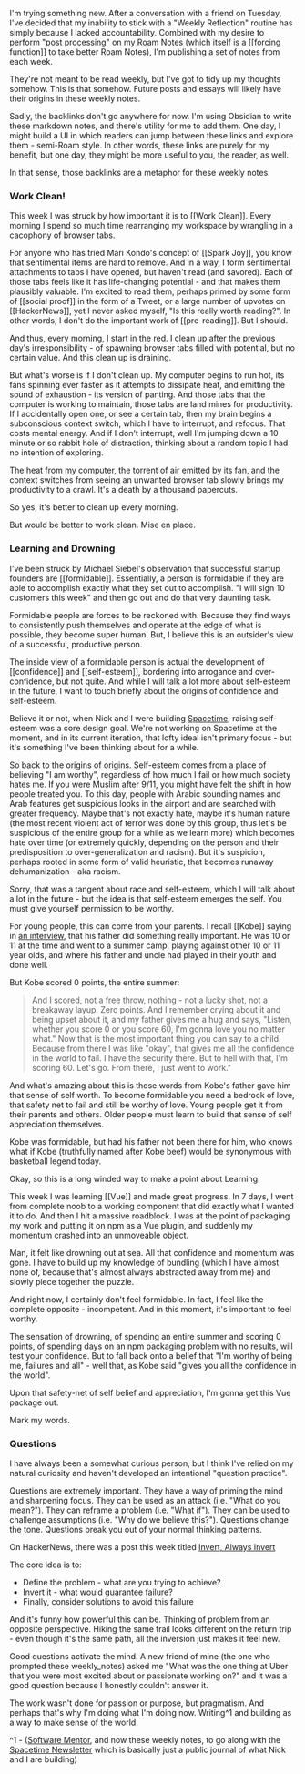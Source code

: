 I'm trying something new. After a conversation with a friend on Tuesday, I've decided that my inability to stick with a "Weekly Reflection" routine has simply because I lacked accountability. Combined with my desire to perform "post processing" on my Roam Notes (which itself is a [[forcing function]] to take better Roam Notes), I'm publishing a set of notes from each week. 

They're not meant to be read weekly, but I've got to tidy up my thoughts somehow. This is that somehow. Future posts and essays will likely have their origins in these weekly notes.

Sadly, the backlinks don't go anywhere for now. I'm using Obsidian to write these markdown notes, and there's utility for me to add them. One day, I might build a UI in which readers can jump between these links and explore them - semi-Roam style. In other words, these links are purely for my benefit, but one day, they might be more useful to you, the reader, as well.

In that sense, those backlinks are a metaphor for these weekly notes.

### Work Clean!

This week I was struck by how important it is to [[Work Clean]]. Every morning I spend so much time rearranging my workspace by wrangling in a cacophony of browser tabs. 

For anyone who has tried Mari Kondo's concept of [[Spark Joy]], you know that sentimental items are hard to remove. And in a way, I form sentimental attachments to tabs I have opened, but haven't read (and savored). Each of those tabs feels like it has life-changing potential - and that makes them plausibly valuable. I'm excited to read them, perhaps primed by some form of [[social proof]] in the form of a Tweet, or a large number of upvotes on [[HackerNews]], yet I never asked myself, "Is this really worth reading?". In other words, I don't do the important work of [[pre-reading]]. But I should.

And thus, every morning, I start in the red. I clean up after the previous day's irresponsibility - of spawning browser tabs filled with potential, but no certain value. And this clean up is draining.

But what's worse is if I don't clean up. My computer begins to run hot, its fans spinning ever faster as it attempts to dissipate heat, and emitting the sound of exhaustion - its version of panting. And those tabs that the computer is working to maintain, those tabs are land mines for productivity. If I accidentally open one, or see a certain tab, then my brain begins a subconscious context switch, which I have to interrupt, and refocus. That costs mental energy. And if I don't interrupt, well I'm jumping down a 10 minute or so rabbit hole of distraction, thinking about a random topic I had no intention of exploring.

The heat from my computer, the torrent of air emitted by its fan, and the context switches from seeing an unwanted browser tab slowly brings my productivity to a crawl. It's a death by a thousand papercuts.

So yes, it's better to clean up every morning. 

But would be better to work clean. Mise en place.

### Learning and Drowning

I've been struck by Michael Siebel's observation that successful startup founders are [[formidable]]. Essentially, a person is formidable if they are able to accomplish exactly what they set out to accomplish. "I will sign 10 customers this week" and then go out and do that very daunting task.

Formidable people are forces to be reckoned with. Because they find ways to consistently push themselves and operate at the edge of what is possible, they become super human. But, I believe this is an outsider's view of a successful, productive person.

The inside view of a formidable person is actual the development of [[confidence]] and [[self-esteem]], bordering into arrogance and over-confidence, but not quite. And while I will talk a lot more about self-esteem in the future, I want to touch briefly about the origins of confidence and self-esteem.

Believe it or not, when Nick and I were building [Spacetime](https://getspacetime.app/), raising self-esteem was a core design goal. We're not working on Spacetime at the moment, and in its current iteration, that lofty ideal isn't primary focus - but it's something I've been thinking about for a while.

So back to the origins of origins. Self-esteem comes from a place of believing "I am worthy", regardless of how much I fail or how much society hates me. If you were Muslim after 9/11, you might have felt the shift in how people treated you. To this day, people with Arabic sounding names and Arab features get suspicious looks in the airport and are searched with greater frequency. Maybe that's not exactly hate, maybe it's human nature (the most recent violent act of terror was done by this group, thus let's be suspicious of the entire group for a while as we learn more) which becomes hate over time (or extremely quickly, depending on the person and their predisposition to over-generalization and racism). But it's suspicion, perhaps rooted in some form of valid heuristic, that becomes runaway dehumanization - aka racism.

Sorry, that was a tangent about race and self-esteem, which I will talk about a lot in the future - but the idea is that self-esteem emerges the self. You must give yourself permission to be worthy.

For young people, this can come from your parents. I recall [[Kobe]] saying in [an interview](https://www.youtube.com/watch?v=WY0wONSarXA), that his father did something really important. He was 10 or 11 at the time and went to a summer camp, playing against other 10 or 11 year olds, and where his father and uncle had played in their youth and done well.

But Kobe scored 0 points, the entire summer:

> And I scored, not a free throw, nothing - not a lucky shot, not a breakaway layup. Zero points. And I remember crying about it and being upset about it, and my father gives me a hug and says, "Listen, whether you score 0 or you score 60, I'm gonna love you no matter what." Now that is the most important thing you can say to a child. Because from there I was like "okay", that gives me all the confidence in the world to fail. I have the security there. But to hell with that, I'm scoring 60. Let's go. From there, I just went to work."

And what's amazing about this is those words from Kobe's father gave him that sense of self worth. To become formidable you need a bedrock of love, that safety net to fail and still be worthy of love. Young people get it from their parents and others. Older people must learn to build that sense of self appreciation themselves.

Kobe was formidable, but had his father not been there for him, who knows what if Kobe (truthfully named after Kobe beef) would be synonymous with basketball legend today.

Okay, so this is a long winded way to make a point about Learning.

This week I was learning [[Vue]] and made great progress. In 7 days, I went from complete noob to a working component that did exactly what I wanted it to do. And then I hit a massive roadblock. I was at the point of packaging my work and putting it on npm as a Vue plugin, and suddenly my momentum crashed into an unmoveable object. 

Man, it felt like drowning out at sea. All that confidence and momentum was gone. I have to build up my knowledge of bundling (which I have almost none of, because that's almost always abstracted away from me) and slowly piece together the puzzle.

And right now, I certainly don't feel formidable. In fact, I feel like the complete opposite - incompetent. And in this moment, it's important to feel worthy.

The sensation of drowning, of spending an entire summer and scoring 0 points, of spending days on an npm packaging problem with no results, will test your confidence. But to fall back onto a belief that "I'm worthy of being me, failures and all" - well that, as Kobe said "gives you all the confidence in the world".

Upon that safety-net of self belief and appreciation, I'm gonna get this Vue package out.

Mark my words.


### Questions

I have always been a somewhat curious person, but I think I've relied on my natural curiosity and haven't developed an intentional "question practice". 

Questions are extremely important. They have a way of priming the mind and sharpening focus. They can be used as an attack (i.e. "What do you mean?"). They can reframe a problem (i.e. "What if"). They can be used to challenge assumptions (i.e. "Why do we believe this?"). Questions change the tone. Questions break you out of your normal thinking patterns.

On HackerNews, there was a post this week titled [Invert, Always Invert](https://www.anup.io/2020/07/20/invert-always-invert/)

The core idea is to:
-  Define the problem - what are you trying to achieve?
-  Invert it - what would guarantee failure?
-  Finally, consider solutions to avoid this failure

And it's funny how powerful this can be. Thinking of problem from an opposite perspective. Hiking the same trail looks different on the return trip - even though it's the same path, all the inversion just makes it feel new.

Good questions activate the mind. A new friend of mine (the one who prompted these weekly_notes) asked me "What was the one thing at Uber that you were most excited about or passionate working on?" and it was a good question because I honestly couldn't answer it.

The work wasn't done for passion or purpose, but pragmatism. And perhaps that's why I'm doing what I'm doing now. Writing^1 and building as a way to make sense of the world.

^1 - ([Software Mentor](https://softwarementor.substack.com/), and now these weekly notes, to go along with the [Spacetime Newsletter](https://spacetime.substack.com/) which is basically just a public journal of what Nick and I are building) 
